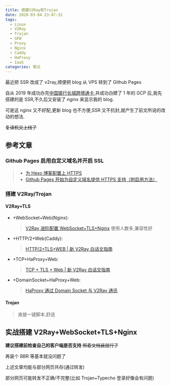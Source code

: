 ```yaml
---
title: 搭建V2Ray和Trojan
date: 2020-03-04 23:47:32
tags:
  - Linux
  - V2Ray
  - Trojan
  - GFW
  - Proxy
  - Nginx
  - Caddy
  - HaProxy
  - IaaS
categories: 笔记
---
```


最近把 SSR 改成了 v2ray,顺便把 blog 从 VPS 转到了 Github Pages

<!-- more -->

自从 2019 年成功办完[中国银行长城跨境通卡](https://poplite.xyz/post/2018/03/05/boc-debit-card-guide-for-online-payment.html),并成功白嫖了 1 年的 GCP 后,我先搭建的是 SSR,不久后又安装了 nginx 来显示我的 blog.

可是这 nginx 又不好配,更新 blog 也不方便,SSR 又不抗封,就产生了前文所说的改动的想法.

~~复读机又上线了~~

## 参考文章

### Github Pages 启用自定义域名并开启 SSL

> - [为 Hexo 博客配置上 HTTPS](https://hex.moe/p/f17d42de/)
> - [Github Pages 开始为自定义域名提供 HTTPS 支持（附启用方法）](https://poplite.xyz/post/2018/05/03/how-to-enable-https-for-custom-domain-on-github-pages.html)

### 搭建 V2Ray/Trojan

#### V2Ray+TLS

- +WebSocket+Web(Nginx):
  > [V2Ray 进阶配置 WebSocket+TLS+Nginx](https://web.archive.org/web/20200414052340/https://www.ecsoe.com/archives/38.html)
  > 使用人数多,兼容性好
- +HTTP/2+Web(Caddy):
  > [HTTP/2+TLS+WEB | 新 V2Ray 白话文指南](https://guide.v2fly.org/advanced/h2_tls_web.html)
- +TCP+HaProxy+Web:
  > [TCP + TLS + Web | 新 V2Ray 白话文指南](https://guide.v2fly.org/advanced/tcp_tls_web.html)
- +DomainSocket+HaProxy+Web:
  > [HaProxy 通过 Domain Socket 与 V2Ray 通讯](https://gist.github.com/liberal-boy/b2d5597285b4202b6d607faaa1078d27)

#### Trojan

> 直接一键脚本,舒适

## 实战搭建 V2Ray+WebSocket+TLS+Nginx

**建议搭建前检查自己的客户端是否支持**
~~照着文档装就行了~~

再装个 BBR 等基本就没问题了

上述文章均能与部分网页共存(通过转发)

部分网页可能转发不正确/不完整(比如 Trojan+Typecho 登录好像会有问题)
